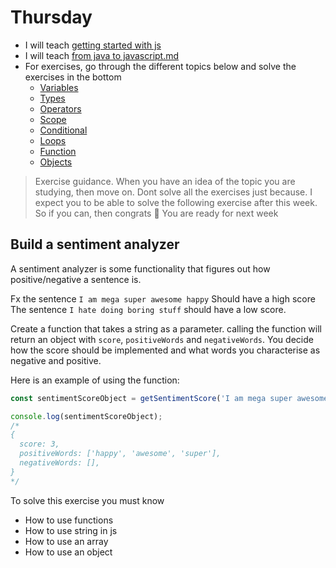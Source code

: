 # Thursday

- I will teach [getting started with js](../../topics/javascript/getting-started-no-webpack.md) 
- I will teach [from java to javascript.md](../../topics/javascript/from-java-to-javascript.md)
- For exercises, go through the different topics below and solve the exercises in the bottom
  - [Variables](../../topics/javascript/variables.md)
  - [Types](../../topics/javascript/types-string-number-boolean-array.md)
  -  [Operators](../../topics/javascript/operators.md)
  - [Scope](../../topics/javascript/scope.md)
  - [Conditional](../../topics/javascript/conditional.md)
  - [Loops](../../topics/javascript/loops.md)
  - [Function](../../topics/javascript/function.md)
  - [Objects](../../topics/javascript/objects.md)

> Exercise guidance. When you have an idea of the topic you are studying, then move on. Dont solve all the exercises just because. I expect you to be able to solve the following exercise after this week. So if you can, then congrats 🎉 You are ready for next week



## Build a sentiment analyzer

A sentiment analyzer is some functionality that figures out how positive/negative a sentence is. 

Fx the sentence `I am mega super awesome happy` Should have a high score
The sentence `I hate doing boring stuff` should have a low score.

Create a function that takes a string as a parameter. calling the function will return an object with `score`, `positiveWords` and `negativeWords`. You decide how the score should be implemented and what words you characterise as negative and positive.

Here is an example of using the function:

```js
const sentimentScoreObject = getSentimentScore('I am mega super awesome happy');

console.log(sentimentScoreObject); 
/*
{
  score: 3,
  positiveWords: ['happy', 'awesome', 'super'],
  negativeWords: [],
}
*/
```

To solve this exercise you must know

- How to use functions
- How to use string in js
- How to use an array
- How to use an object



